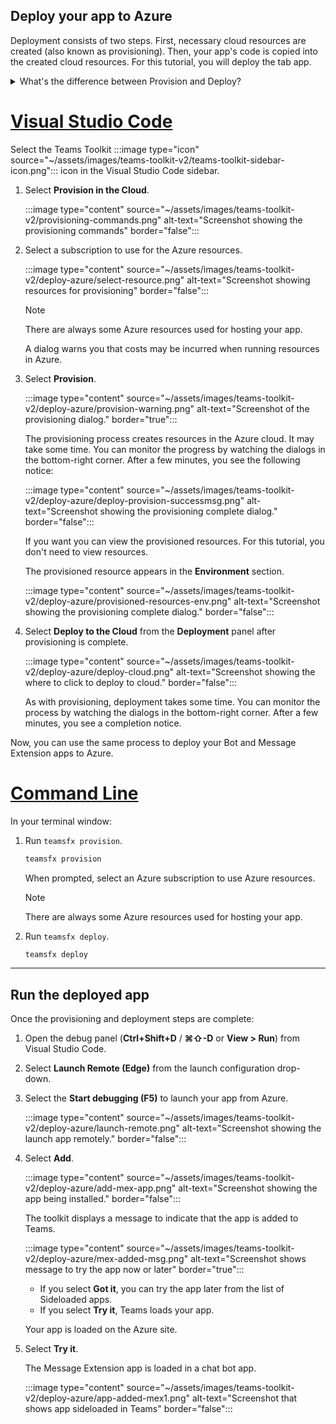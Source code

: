 ## Deploy your app to Azure

Deployment consists of two steps.  First, necessary cloud resources are created (also known as provisioning). Then, your app's code is copied into the created cloud resources. For this tutorial, you will deploy the tab app.<br>

<details>
<summary>What's the difference between Provision and Deploy?</summary>&nbsp;
The <b>Provision</b> step creates resources in Azure and Microsoft 365 for your app, but no code (HTML, CSS, JavaScript, etc.) is copied to the resources. The <b>Deploy</b> step copies the code for your app to the resources you created during the provision step. It is common to deploy multiple times without provisioning new resources. Since the provision step can take some time to complete, it is separate from the deployment step.
</details>

# [Visual Studio Code](#tab/vscode)

Select the Teams Toolkit :::image type="icon" source="~/assets/images/teams-toolkit-v2/teams-toolkit-sidebar-icon.png"::: icon in the Visual Studio Code sidebar.

1. Select **Provision in the Cloud**.

   :::image type="content" source="~/assets/images/teams-toolkit-v2/provisioning-commands.png" alt-text="Screenshot showing the provisioning commands" border="false":::

1. Select a subscription to use for the Azure resources.

    :::image type="content" source="~/assets/images/teams-toolkit-v2/deploy-azure/select-resource.png" alt-text="Screenshot showing resources for provisioning" border="false":::

   > [!NOTE]
   > There are always some Azure resources used for hosting your app.

    A dialog warns you that costs may be incurred when running resources in Azure.

1. Select **Provision**.

   :::image type="content" source="~/assets/images/teams-toolkit-v2/deploy-azure/provision-warning.png" alt-text="Screenshot of the provisioning dialog." border="true":::

   The provisioning process creates resources in the Azure cloud. It may take some time. You can monitor the progress by watching the dialogs in the bottom-right corner. After a few minutes, you see the following notice:

   :::image type="content" source="~/assets/images/teams-toolkit-v2/deploy-azure/deploy-provision-successmsg.png" alt-text="Screenshot showing the provisioning complete dialog." border="false":::

    If you want you can view the provisioned resources. For this tutorial, you don't need to view resources.

    The provisioned resource appears in the **Environment** section.

    :::image type="content" source="~/assets/images/teams-toolkit-v2/deploy-azure/provisioned-resources-env.png" alt-text="Screenshot showing the provisioning complete dialog." border="false":::

1. Select **Deploy to the Cloud** from the **Deployment** panel after provisioning is complete.

   :::image type="content" source="~/assets/images/teams-toolkit-v2/deploy-azure/deploy-cloud.png" alt-text="Screenshot showing the where to click to deploy to cloud." border="false":::

   As with provisioning, deployment takes some time. You can monitor the process by watching the dialogs in the bottom-right corner. After a few minutes, you see a completion notice.

Now, you can use the same process to deploy your Bot and Message Extension apps to Azure.

# [Command Line](#tab/cli)

In your terminal window:

1. Run `teamsfx provision`.

   ``` bash
   teamsfx provision
   ```

   When prompted, select an Azure subscription to use Azure resources.

   > [!NOTE]
   > There are always some Azure resources used for hosting your app.

1. Run `teamsfx deploy`.

   ``` bash
   teamsfx deploy
   ```

---

## Run the deployed app

Once the provisioning and deployment steps are complete:

1. Open the debug panel (**Ctrl+Shift+D** / **⌘⇧-D** or **View > Run**) from Visual Studio Code.
1. Select **Launch Remote (Edge)** from the launch configuration drop-down.
1. Select the **Start debugging (F5)** to launch your app from Azure.

   :::image type="content" source="~/assets/images/teams-toolkit-v2/deploy-azure/launch-remote.png" alt-text="Screenshot showing the launch app remotely." border="false":::

1. Select **Add**.

   :::image type="content" source="~/assets/images/teams-toolkit-v2/deploy-azure/add-mex-app.png" alt-text="Screenshot showing the app being installed." border="false":::

   The toolkit displays a message to indicate that the app is added to Teams.

   :::image type="content" source="~/assets/images/teams-toolkit-v2/deploy-azure/mex-added-msg.png" alt-text="Screenshot shows message to try the app now or later" border="true":::
 
    - If you select **Got it**, you can try the app later from the list of Sideloaded apps.
    - If you select **Try it**, Teams loads your app.

   Your app is loaded on the Azure site.
   
1. Select **Try it**.

   The Message Extension app is loaded in a chat bot app.

   :::image type="content" source="~/assets/images/teams-toolkit-v2/deploy-azure/app-added-mex1.png" alt-text="Screenshot that shows app sideloaded in Teams" border="false":::


